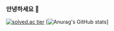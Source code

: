### 안녕하세요 👋

[![solved.ac tier](http://mazassumnida.wtf/api/generate_badge?boj=k1mjunooo)](https://solved.ac/k1mjunooo)
[![Anurag's GitHub stats](https://github-readme-stats.vercel.app/api?username=k1mjunooo@naver.com&&show_icons=true&theme=redical)]
<!--
**KimsHouse/KimsHouse** is a ✨ _special_ ✨ repository because its `README.md` (this file) appears on your GitHub profile.

Here are some ideas to get you started:

- 🔭 I’m currently working on ...
- 🌱 I’m currently learning ...
- 👯 I’m looking to collaborate on ...
- 🤔 I’m looking for help with ...
- 💬 Ask me about ...
- 📫 How to reach me: ...
- 😄 Pronouns: ...
- ⚡ Fun fact: ...
-->

